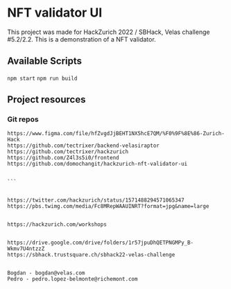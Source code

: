 # NFT validator UI

This project was made for HackZurich 2022 / SBHack, Velas challenge #5.2/2.2.
This is a demonstration of a NFT validator.

## Available Scripts

`npm start`
`npm run build`

## Project resources

### Git repos

````
https://www.figma.com/file/hfZvgdJjBEHT1NX5hcE7QM/%F0%9F%8E%86-Zurich-Hack
https://github.com/tectrixer/backend-velasiraptor
https://github.com/tectrixer/hackzurich
https://github.com/Z4l3s5i0/frontend
https://github.com/domochangit/hackzurich-nft-validator-ui


```


https://twitter.com/hackzurich/status/1571488294571065347
https://pbs.twimg.com/media/Fc8MRepWAAUINRT?format=jpg&name=large


https://hackzurich.com/workshops


https://drive.google.com/drive/folders/1r57jpuDhQETPNGMPy_B-Wkmv7U4ntzzZ
https://sbhack.trustsquare.ch/sbhack22-velas-challenge


Bogdan - bogdan@velas.com
Pedro - pedro.lopez-belmonte@richemont.com

